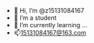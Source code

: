 - 👋 Hi, I’m @z15131084167
- 👀 I’m  a student
- 🌱 I’m currently learning ...
- 📫15131084167@163.com

<!---
z15131084167/z15131084167 is a ✨ special ✨ repository because its `README.md` (this file) appears on your GitHub profile.
You can click the Preview link to take a look at your changes.
--->
